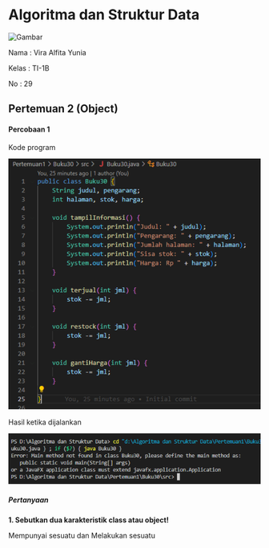 <h1>Algoritma dan Struktur Data</h1>

<img src="https://static.wikia.nocookie.net/logopedia/images/8/8a/Politeknik_Negeri_Malang.png/revision/latest?cb=20190922202558" alt="Gambar" style="height: 200px">

<p>Nama     : Vira Alfita Yunia</p>
<p>Kelas    : TI-1B</p>
<p>No       : 29</p>

<h2>Pertemuan 2 (Object) </h2>

<h4>Percobaan 1</h4>
<p>Kode program</p>
<img src="gambar/Kode Percobaan 1.png">
<p>Hasil ketika dijalankan</p>
<img src="gambar/Hasil Kode Percobaan 1.png">

<h5>Pertanyaan</h5>
<strong><p>1. Sebutkan dua karakteristik class atau object!</p></strong>
<p>Mempunyai sesuatu dan Melakukan sesuatu</p>
